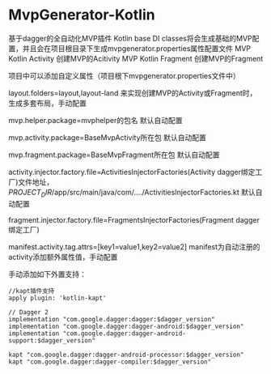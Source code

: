 # MvpGenerator-Kotlin
基于dagger的全自动化MVP插件
Kotlin base DI classes将会生成基础的MVP配置，并且会在项目根目录下生成mvpgenerator.properties属性配置文件
MVP Kotlin Activity 创建MVP的Acitivity
MVP Kotlin Fragment 创建MVP的Fragment

项目中可以添加自定义属性（项目根下mvpgenerator.properties文件中）

layout.folders=layout,layout-land 来实现创建MVP的Activity或Fragment时，生成多套布局，手动配置

mvp.helper.package=mvphelper的包名   默认自动配置

mvp.activity.package=BaseMvpActivity所在包 默认自动配置

mvp.fragment.package=BaseMvpFragment所在包 默认自动配置

activity.injector.factory.file=ActivitiesInjectorFactories(Activity dagger绑定工厂)文件地址，$PROJECT_DIR$/app/src/main/java/com/..../ActivitiesInjectorFactories.kt 默认自动配置

fragment.injector.factory.file=FragmentsInjectorFactories(Fragment dagger绑定工厂)

manifest.activity.tag.attrs=[key1=value1,key2=value2] manifest为自动注册的activity添加额外属性值，手动配置





手动添加如下外置支持：
```
//kapt插件支持
apply plugin: 'kotlin-kapt'
```
```
// Dagger 2
implementation "com.google.dagger:dagger:$dagger_version"
implementation "com.google.dagger:dagger-android:$dagger_version"
implementation "com.google.dagger:dagger-android-support:$dagger_version"

kapt "com.google.dagger:dagger-android-processor:$dagger_version"
kapt "com.google.dagger:dagger-compiler:$dagger_version"
```